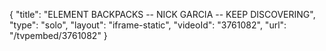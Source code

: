 {
    "title": "ELEMENT BACKPACKS -- NICK GARCIA -- KEEP DISCOVERING",
    "type": "solo",
    "layout": "iframe-static",
    "videoId": "3761082",
    "url": "\/tvpembed\/3761082"
}